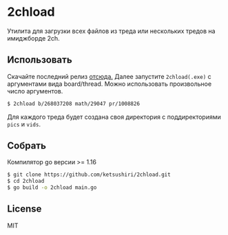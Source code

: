 # 2chload
Утилита для загрузки всех файлов из треда или нескольких тредов на имиджборде 2ch. 

## Использовать
Скачайте последний релиз [отсюда.](https://github.com/ketsushiri/2chload/releases) Далее запустите `2chload(.exe)` с аргументами вида board/thread. Можно использовать произвольное число аргументов.
```bash
$ 2chload b/268037208 math/29047 pr/1008826
```
Для каждого треда будет создана своя директория с поддиректориями `pics` и `vids`.

## Собрать
Компилятор go версии >= 1.16
```bash
$ git clone https://github.com/ketsushiri/2chload.git
$ cd 2chload
$ go build -o 2chload main.go
```
## License
MIT
